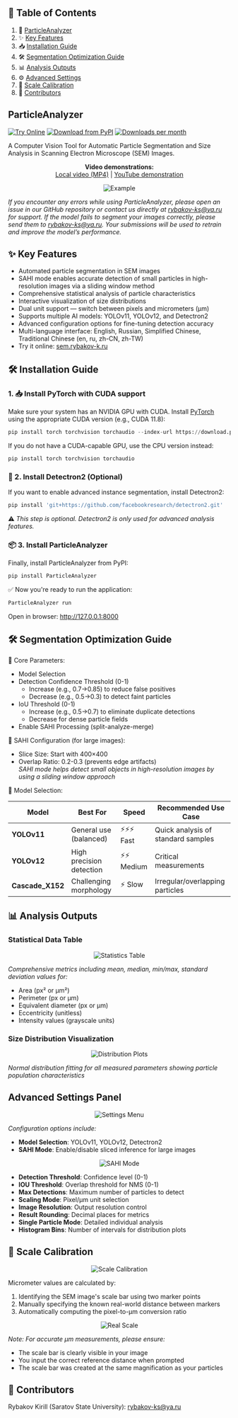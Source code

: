 ## 📑 Table of Contents

1. 🔎 [ParticleAnalyzer](#particleanalyzer)
2. ✨ [Key Features](#-key-features)
3. 📥 [Installation Guide](#-installation-guide)
4. 🛠 [Segmentation Optimization Guide](#-segmentation-optimization-guide)
5. 📊 [Analysis Outputs](#-analysis-outputs)
6. ⚙️ [Advanced Settings](#-advanced-settings)
7. 📏 [Scale Calibration](#-scale-calibration)
8. 📧 [Contributors](#-contributors)

## ParticleAnalyzer
[![Try Online](https://img.shields.io/badge/TRY%20ONLINE-Available%20at%20sem.rybakov--k.ru-brightgreen)](https://sem.rybakov-k.ru/)
[![Download from PyPI](https://img.shields.io/pypi/v/particleanalyzer?label=Download%20from%20PyPI)](https://pypi.org/project/particleanalyzer/)
[![Downloads per month](https://static.pepy.tech/badge/particleanalyzer/month)](https://pepy.tech/project/particleanalyzer)

A Computer Vision Tool for Automatic Particle Segmentation and Size Analysis in Scanning Electron Microscope (SEM) Images.
<p align="center">
  <strong>Video demonstrations:</strong><br>
  <a href="Images/ParticleAnalyzer.mp4">Local video (MP4)</a> | 
  <a href="https://youtu.be/qlCuZDjDyqk">YouTube demonstration</a>
</p>

<div align="center">
  <img src="Images/example.gif" alt="Example">
</div>

*If you encounter any errors while using ParticleAnalyzer, please open an issue in our GitHub repository or contact us directly at rybakov-ks@ya.ru for support.
If the model fails to segment your images correctly, please send them to rybakov-ks@ya.ru. Your submissions will be used to retrain and improve the model’s performance.*
## ✨ Key Features
- Automated particle segmentation in SEM images
- SAHI mode enables accurate detection of small particles in high-resolution images via a sliding window method
- Comprehensive statistical analysis of particle characteristics
- Interactive visualization of size distributions
- Dual unit support — switch between pixels and micrometers (µm)
- Supports multiple AI models: YOLOv11, YOLOv12, and Detectron2
- Advanced configuration options for fine-tuning detection accuracy
- Multi-language interface: English, Russian, Simplified Chinese, Traditional Chinese (en, ru, zh-CN, zh-TW)
- Try it online: [sem.rybakov-k.ru](https://sem.rybakov-k.ru/)

## 🛠 Installation Guide

 ### 1. 📥 Install PyTorch with CUDA support
Make sure your system has an NVIDIA GPU with CUDA. Install [PyTorch](https://pytorch.org/get-started/locally/) using the appropriate CUDA version (e.g., CUDA 11.8):
   ```python
   pip install torch torchvision torchaudio --index-url https://download.pytorch.org/whl/cu118
   ```
If you do not have a CUDA-capable GPU, use the CPU version instead:
   ```python
   pip install torch torchvision torchaudio
   ```
### 🧪 2. Install Detectron2 (Optional)

If you want to enable advanced instance segmentation, install Detectron2:
```python
pip install 'git+https://github.com/facebookresearch/detectron2.git'
```
⚠️ *This step is optional. Detectron2 is only used for advanced analysis features.*

### 📦 3. Install ParticleAnalyzer
Finally, install ParticleAnalyzer from PyPI:
```python
pip install ParticleAnalyzer
```
✅ Now you're ready to run the application:
```python
ParticleAnalyzer run
```
Open in browser: http://127.0.0.1:8000
## 🛠 Segmentation Optimization Guide
🔧 Core Parameters:
   - Model Selection
   - Detection Confidence Threshold (0-1)
     - Increase (e.g., 0.7→0.85) to reduce false positives
     - Decrease (e.g., 0.5→0.3) to detect faint particles
   - IoU Threshold (0-1)
     - Increase (e.g., 0.5→0.7) to eliminate duplicate detections
     - Decrease for dense particle fields
   - Enable SAHI Processing (split-analyze-merge)

🧩 SAHI Configuration (for large images):
   - Slice Size: Start with 400×400
   - Overlap Ratio: 0.2-0.3 (prevents edge artifacts)\
*SAHI mode helps detect small objects in high-resolution images by using a sliding window approach*

🔄 Model Selection:
<div align="center">
   
| Model       | Best For                   | Speed     | Recommended Use Case               |
|-------------|----------------------------|-----------|------------------------------------|
| **YOLOv11** | General use (balanced)      | ⚡⚡⚡ Fast | Quick analysis of standard samples |
| **YOLOv12** | High precision detection    | ⚡⚡ Medium | Critical measurements              |
| **Cascade_X152** | Challenging morphology   | ⚡ Slow    | Irregular/overlapping particles    |

</div>

## 📊 Analysis Outputs

### Statistical Data Table
<div align="center">
  <img src="Images/2.png" alt="Statistics Table">
</div>

*Comprehensive metrics including mean, median, min/max, standard deviation values for:*
- Area (px² or µm²)
- Perimeter (px or µm)
- Equivalent diameter (px or µm)
- Eccentricity (unitless)
- Intensity values (grayscale units)

### Size Distribution Visualization
<div align="center">
  <img src="Images/3.png" alt="Distribution Plots">
</div>

*Normal distribution fitting for all measured parameters showing particle population characteristics*

## Advanced Settings Panel
<div align="center">
  <img src="Images/4.png" alt="Settings Menu">
</div>

*Configuration options include:*
- **Model Selection**: YOLOv11, YOLOv12, Detectron2
- **SAHI Mode**: Enable/disable sliced inference for large images
<div align="center">
  <img src="Images/6.gif" alt="SAHI Mode">
</div>

- **Detection Threshold**: Confidence level (0-1)
- **IOU Threshold**: Overlap threshold for NMS (0-1)
- **Max Detections**: Maximum number of particles to detect
- **Scaling Mode**: Pixel/µm unit selection
- **Image Resolution**: Output resolution control
- **Result Rounding**: Decimal places for metrics
- **Single Particle Mode**: Detailed individual analysis
- **Histogram Bins**: Number of intervals for distribution plots

## 📐 Scale Calibration
<div align="center">
  <img src="Images/5.png" alt="Scale Calibration">
</div>

Micrometer values are calculated by:
1. Identifying the SEM image's scale bar using two marker points
2. Manually specifying the known real-world distance between markers
3. Automatically computing the pixel-to-µm conversion ratio
<div align="center">
  <img src="Images/7.png" alt="Real Scale">
</div>

*Note: For accurate µm measurements, please ensure:*
- The scale bar is clearly visible in your image
- You input the correct reference distance when prompted
- The scale bar was created at the same magnification as your particles

## 📧 Contributors
Rybakov Kirill (Saratov State University): rybakov-ks@ya.ru
